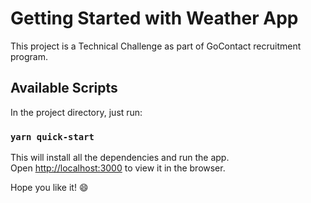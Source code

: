 # Getting Started with Weather App

This project is a Technical Challenge as part of GoContact recruitment program.

## Available Scripts

In the project directory, just run:

### `yarn quick-start`

This will install all the dependencies and run the app.\
Open [http://localhost:3000](http://localhost:3000) to view it in the browser.

Hope you like it! :smile:
